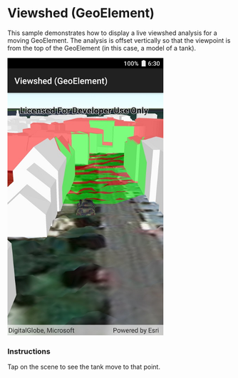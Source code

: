 # Viewshed (GeoElement)

This sample demonstrates how to display a live viewshed analysis for a moving GeoElement. The analysis is offset vertically so that the viewpoint is from the top of the GeoElement (in this case, a model of a tank).

<img src="ViewshedGeoElement.jpg" width="350"/>

### Instructions

Tap on the scene to see the tank move to that point.